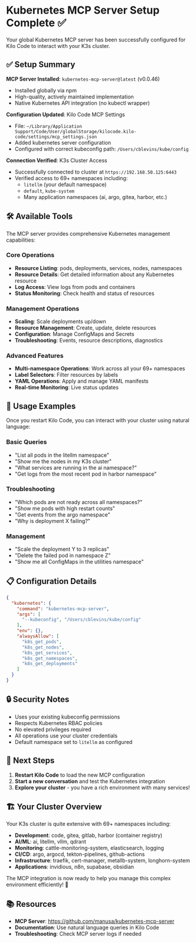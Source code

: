 # Kubernetes MCP Server Setup Complete ✅

Your global Kubernetes MCP server has been successfully configured for Kilo Code to interact with your K3s cluster.

## ✅ Setup Summary

**MCP Server Installed**: `kubernetes-mcp-server@latest` (v0.0.46)
- Installed globally via npm
- High-quality, actively maintained implementation
- Native Kubernetes API integration (no kubectl wrapper)

**Configuration Updated**: Kilo Code MCP Settings
- File: `~/Library/Application Support/Code/User/globalStorage/kilocode.kilo-code/settings/mcp_settings.json`
- Added kubernetes server configuration
- Configured with correct kubeconfig path: `/Users/cblevins/kube/config`

**Connection Verified**: K3s Cluster Access
- Successfully connected to cluster at `https://192.168.50.125:6443`
- Verified access to 69+ namespaces including:
  - `litellm` (your default namespace)
  - `default`, `kube-system` 
  - Many application namespaces (ai, argo, gitea, harbor, etc.)

## 🛠️ Available Tools

The MCP server provides comprehensive Kubernetes management capabilities:

### Core Operations
- **Resource Listing**: pods, deployments, services, nodes, namespaces
- **Resource Details**: Get detailed information about any Kubernetes resource
- **Log Access**: View logs from pods and containers
- **Status Monitoring**: Check health and status of resources

### Management Operations
- **Scaling**: Scale deployments up/down
- **Resource Management**: Create, update, delete resources
- **Configuration**: Manage ConfigMaps and Secrets
- **Troubleshooting**: Events, resource descriptions, diagnostics

### Advanced Features
- **Multi-namespace Operations**: Work across all your 69+ namespaces
- **Label Selectors**: Filter resources by labels
- **YAML Operations**: Apply and manage YAML manifests
- **Real-time Monitoring**: Live status updates

## 🚀 Usage Examples

Once you restart Kilo Code, you can interact with your cluster using natural language:

### Basic Queries
- "List all pods in the litellm namespace"
- "Show me the nodes in my K3s cluster"
- "What services are running in the ai namespace?"
- "Get logs from the most recent pod in harbor namespace"

### Troubleshooting
- "Which pods are not ready across all namespaces?"
- "Show me pods with high restart counts"
- "Get events from the argo namespace"
- "Why is deployment X failing?"

### Management
- "Scale the deployment Y to 3 replicas"
- "Delete the failed pod in namespace Z"
- "Show me all ConfigMaps in the utilities namespace"

## 📋 Configuration Details

```json
{
  "kubernetes": {
    "command": "kubernetes-mcp-server",
    "args": [
      "--kubeconfig", "/Users/cblevins/kube/config"
    ],
    "env": {},
    "alwaysAllow": [
      "k8s_get_pods",
      "k8s_get_nodes", 
      "k8s_get_services",
      "k8s_get_namespaces",
      "k8s_get_deployments"
    ]
  }
}
```

## 🔒 Security Notes

- Uses your existing kubeconfig permissions
- Respects Kubernetes RBAC policies
- No elevated privileges required
- All operations use your cluster credentials
- Default namespace set to `litellm` as configured

## 🎯 Next Steps

1. **Restart Kilo Code** to load the new MCP configuration
2. **Start a new conversation** and test the Kubernetes integration
3. **Explore your cluster** - you have a rich environment with many services!

## 🏗️ Your Cluster Overview

Your K3s cluster is quite extensive with 69+ namespaces including:
- **Development**: code, gitea, gitlab, harbor (container registry)
- **AI/ML**: ai, litellm, vllm, qdrant
- **Monitoring**: cattle-monitoring-system, elasticsearch, logging  
- **CI/CD**: argo, argocd, tekton-pipelines, github-actions
- **Infrastructure**: traefik, cert-manager, metallb-system, longhorn-system
- **Applications**: invidious, n8n, supabase, obsidian

The MCP integration is now ready to help you manage this complex environment efficiently! 🚀

## 📚 Resources

- **MCP Server**: https://github.com/manusa/kubernetes-mcp-server
- **Documentation**: Use natural language queries in Kilo Code
- **Troubleshooting**: Check MCP server logs if needed